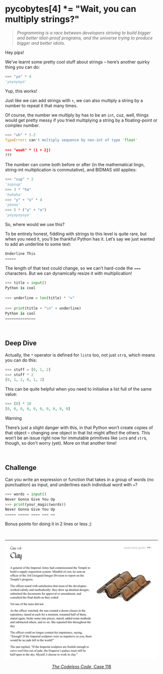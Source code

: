 # pycobytes[4] *= "Wait, you can multiply strings?"
<!-- #PYCO live!
  | index = 4
  | title = "Wait, you can multiply strings?"
  | date = 27 June 2024
  | topics = strings / operators / tricks
-->

> *Programming is a race between developers striving to build bigger and better idiot-proof programs, and the universe trying to produce bigger and better idiots.*

Hey pips!

We’ve learnt some pretty cool stuff about strings – here’s another quirky thing you can do:

```py
>>> "yo" * 4
'yoyoyoyo'
```

Yup, this works!

Just like we can add strings with `+`, we can also multiply a string by a number to repeat it that many times.

Of course, the number we multiply by has to be an `int`, cuz, well, things would get pretty messy if you tried multiplying a string by a floating-point or complex number.

```py
>>> "uh" * 1.2
TypeError: can't multiply sequence by non-int of type 'float'

>>> "woah" * (1 + 2j)
???
```

The number can come both before or after (in the mathematical lingo, string-int multiplication is commutative), and BIDMAS still applies:

```py
>>> "sup" * 2
'supsup'
>>> 3 * "ha"
'hahaha'
>>> "y" + "o" * 4
'yoooo'
>>> 5 * ("y" + "o")
'yoyoyoyoyo'
```

So, where would we use this?

To be entirely honest, fiddling with strings to this level is quite rare, but when you need it, you’ll be thankful Python has it. Let’s say we just wanted to add an underline to some text:

```py
Underline This
=====
```

The length of that text could change, so we can’t hard-code the `===` characters. But we can dynamically resize it with multiplication!

```py
>>> title = input()
Python is cool

>>> underline = len(title) * "="

>>> print(title + "\n" + underline)
Python is cool
==============
```


<br>


## Deep Dive

Actually, the `*` operator is defined for `list`s too, not just `str`s, which means you can do this:

```py
>>> stuff = [0, 1, 2]
>>> stuff * 2
[0, 1, 2, 0, 1, 2]
```

This can be quite helpful when you need to initialise a list full of the same value:

```py
>>> [0] * 10
[0, 0, 0, 0, 0, 0, 0, 0, 0, 0]
```

> [!Warning]
> There’s just a slight danger with this, in that Python won’t create copies of that object – changing one object in that list might affect the others. This won’t be an issue right now for immutable primitives like `int`s and `str`s, though, so don’t worry (yet). More on that another time!


<br>


## Challenge

Can you write an expression or function that takes in a group of words (no punctuation) as input, and underlines each individual word with `=`?

```py
>>> words = input()
Never Gonna Give You Up
>>> print(your_magic(words))
Never Gonna Give You Up
===== ===== ==== === ==
```

Bonus points for doing it in 2 lines or less ;)


<br>


---

<div align="center">

[![The Codeless Code, Case 118](../assets/issues/04-codeless.jpeg)](http://thecodelesscode.com/case/118)

[*The Codeless Code*, Case 118](http://thecodelesscode.com/case/118)

</div>
